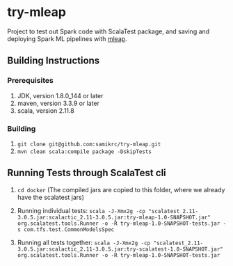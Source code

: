 # try-mleap
Project to test out Spark code with ScalaTest package, and saving and deploying Spark ML pipelines with [mleap](https://github.com/combust/mleap).

## Building Instructions

### Prerequisites
1. JDK, version 1.8.0_144 or later
2. maven, version 3.3.9 or later
3. scala, version 2.11.8

### Building
1. `git clone git@github.com:samikrc/try-mleap.git`
2. `mvn clean scala:compile package -DskipTests`

## Running Tests through ScalaTest cli
1. `cd docker` (The compiled jars are copied to this folder, where we already have the scalatest jars)

2. Running individual tests: 
    `scala -J-Xmx2g -cp "scalatest_2.11-3.0.5.jar:scalactic_2.11-3.0.5.jar:try-mleap-1.0-SNAPSHOT.jar" org.scalatest.tools.Runner -o -R try-mleap-1.0-SNAPSHOT-tests.jar -s com.tfs.test.CommonModelsSpec` 
        
3. Running all tests together:
    `scala -J-Xmx2g -cp "scalatest_2.11-3.0.5.jar:scalactic_2.11-3.0.5.jar:try-scalatest-1.0-SNAPSHOT.jar" org.scalatest.tools.Runner -o -R try-mleap-1.0-SNAPSHOT-tests.jar`
    
